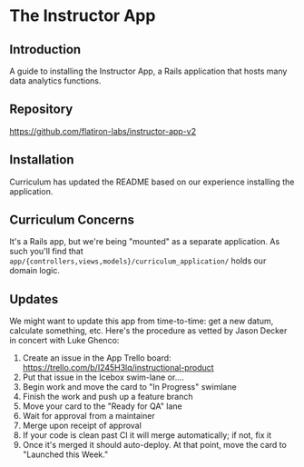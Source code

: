 # The Instructor App

## Introduction

A guide to installing the Instructor App, a Rails application that hosts many
data analytics functions.

## Repository

https://github.com/flatiron-labs/instructor-app-v2

## Installation

Curriculum has updated the README based on our experience installing the
application.

## Curriculum Concerns

It's a Rails app, but we're being "mounted" as a separate application. As such
you'll find that `app/{controllers,views,models}/curriculum_application/` holds
our domain logic.

## Updates

We might want to update this app from time-to-time: get a new datum, calculate
something, etc. Here's the procedure as vetted by Jason Decker in concert with
Luke Ghenco:

1. Create an issue in the App Trello board: https://trello.com/b/I245H3lq/instructional-product
2. Put that issue in the Icebox swim-lane or....
3. Begin work and move the card to "In Progress" swimlane
4. Finish the work and push up a feature branch
5. Move your card to the "Ready for QA" lane
6. Wait for approval from a maintainer
7. Merge upon receipt of approval
8. If your code is clean past CI it will merge automatically; if not, fix it
9. Once it's merged it should auto-deploy. At that point, move the card to
   "Launched this Week."

